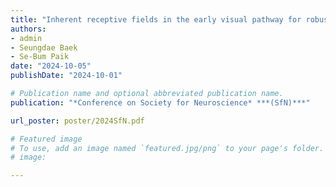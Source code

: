 ```yaml
---
title: "Inherent receptive fields in the early visual pathway for robust continual learning"
authors:
- admin
- Seungdae Baek
- Se-Bum Paik
date: "2024-10-05"
publishDate: "2024-10-01"

# Publication name and optional abbreviated publication name.
publication: "*Conference on Society for Neuroscience* ***(SfN)***"

url_poster: poster/2024SfN.pdf

# Featured image
# To use, add an image named `featured.jpg/png` to your page's folder. 
# image:

---
```

